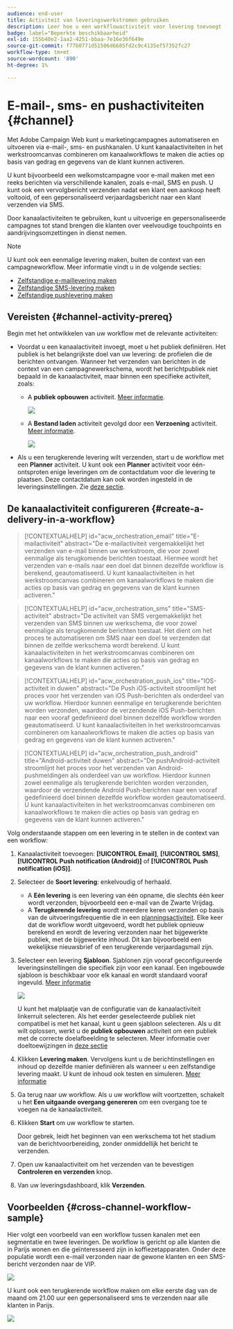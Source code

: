 ```yaml
---
audience: end-user
title: Activiteit van leveringswerkstromen gebruiken
description: Leer hoe u een workflowactiviteit voor levering toevoegt (E-mail, push, SMS)
badge: label="Beperkte beschikbaarheid"
exl-id: 155b40e2-1aa2-4251-bbaa-7e16e36f649e
source-git-commit: f77b0771d51506d6685fd2c9c4135ef57352fc27
workflow-type: tm+mt
source-wordcount: '890'
ht-degree: 1%

---
```


# E-mail-, sms- en pushactiviteiten {#channel}

Met Adobe Campaign Web kunt u marketingcampagnes automatiseren en uitvoeren via e-mail-, sms- en pushkanalen. U kunt kanaalactiviteiten in het werkstroomcanvas combineren om kanaalworkflows te maken die acties op basis van gedrag en gegevens van de klant kunnen activeren.

U kunt bijvoorbeeld een welkomstcampagne voor e-mail maken met een reeks berichten via verschillende kanalen, zoals e-mail, SMS en push. U kunt ook een vervolgbericht verzenden nadat een klant een aankoop heeft voltooid, of een gepersonaliseerd verjaardagsbericht naar een klant verzenden via SMS.

Door kanaalactiviteiten te gebruiken, kunt u uitvoerige en gepersonaliseerde campagnes tot stand brengen die klanten over veelvoudige touchpoints en aandrijvingsomzettingen in dienst nemen.

>[!NOTE]
>
>U kunt ook een eenmalige levering maken, buiten de context van een campagneworkflow. Meer informatie vindt u in de volgende secties:
>* [Zelfstandige e-maillevering maken](../../email/create-email.md)
>* [Zelfstandige SMS-levering maken](../../sms/create-sms.md)
>* [Zelfstandige pushlevering maken](../../push/create-push.md)

## Vereisten {#channel-activity-prereq}

Begin met het ontwikkelen van uw workflow met de relevante activiteiten:

* Voordat u een kanaalactiviteit invoegt, moet u het publiek definiëren. Het publiek is het belangrijkste doel van uw levering: de profielen die de berichten ontvangen. Wanneer het verzenden van berichten in de context van een campagnewerkschema, wordt het berichtpubliek niet bepaald in de kanaalactiviteit, maar binnen een specifieke activiteit, zoals:

   * A **publiek opbouwen** activiteit. [Meer informatie](build-audience.md).

     ![](../../msg/assets/add-delivery-in-wf.png)

   * A **Bestand laden** activiteit gevolgd door een **Verzoening** activiteit. [Meer informatie](load-file.md).

     ![](../assets/workflow-reconciliation-criteria.png)



* Als u een terugkerende levering wilt verzenden, start u de workflow met een **Planner** activiteit. U kunt ook een **Planner** activiteit voor één-ontsproten enige leveringen om de contactdatum voor die levering te plaatsen. Deze contactdatum kan ook worden ingesteld in de leveringsinstellingen. Zie [deze sectie](scheduler.md).


## De kanaalactiviteit configureren {#create-a-delivery-in-a-workflow}

>[!CONTEXTUALHELP]
>id="acw_orchestration_email"
>title="E-mailactiviteit"
>abstract="De e-mailactiviteit vergemakkelijkt het verzenden van e-mail binnen uw werkstroom, die voor zowel eenmalige als terugkomende berichten toestaat. Hiermee wordt het verzenden van e-mails naar een doel dat binnen dezelfde workflow is berekend, geautomatiseerd. U kunt kanaalactiviteiten in het werkstroomcanvas combineren om kanaalworkflows te maken die acties op basis van gedrag en gegevens van de klant kunnen activeren."

>[!CONTEXTUALHELP]
>id="acw_orchestration_sms"
>title="SMS-activiteit"
>abstract="De activiteit van SMS vergemakkelijkt het verzenden van SMS binnen uw werkschema, die voor zowel eenmalige als terugkomende berichten toestaat. Het dient om het proces te automatiseren om SMS naar een doel te verzenden dat binnen de zelfde werkschema wordt berekend. U kunt kanaalactiviteiten in het werkstroomcanvas combineren om kanaalworkflows te maken die acties op basis van gedrag en gegevens van de klant kunnen activeren."

>[!CONTEXTUALHELP]
>id="acw_orchestration_push_ios"
>title="IOS-activiteit in duwen"
>abstract="De Push iOS-activiteit stroomlijnt het proces voor het verzenden van iOS Push-berichten als onderdeel van uw workflow. Hierdoor kunnen eenmalige en terugkerende berichten worden verzonden, waardoor de verzendende iOS Push-berichten naar een vooraf gedefinieerd doel binnen dezelfde workflow worden geautomatiseerd. U kunt kanaalactiviteiten in het werkstroomcanvas combineren om kanaalworkflows te maken die acties op basis van gedrag en gegevens van de klant kunnen activeren."

>[!CONTEXTUALHELP]
>id="acw_orchestration_push_android"
>title="Android-activiteit duwen"
>abstract="De pushAndroid-activiteit stroomlijnt het proces voor het verzenden van Android-pushmeldingen als onderdeel van uw workflow. Hierdoor kunnen zowel eenmalige als terugkerende berichten worden verzonden, waardoor de verzendende Android Push-berichten naar een vooraf gedefinieerd doel binnen dezelfde workflow worden geautomatiseerd. U kunt kanaalactiviteiten in het werkstroomcanvas combineren om kanaalworkflows te maken die acties op basis van gedrag en gegevens van de klant kunnen activeren."

Volg onderstaande stappen om een levering in te stellen in de context van een workflow:

1. Kanaalactiviteit toevoegen: **[!UICONTROL Email]**, **[!UICONTROL SMS]**, **[!UICONTROL Push notification (Android)]** of **[!UICONTROL Push notification (iOS)]**.

1. Selecteer de **Soort levering**: enkelvoudig of herhaald.

   * A **Eén levering** is een levering van één opname, die slechts één keer wordt verzonden, bijvoorbeeld een e-mail van de Zwarte Vrijdag.
   * A **Terugkerende levering** wordt meerdere keren verzonden op basis van de uitvoeringsfrequentie die in een [planningsactiviteit](scheduler.md). Elke keer dat de workflow wordt uitgevoerd, wordt het publiek opnieuw berekend en wordt de levering verzonden naar het bijgewerkte publiek, met de bijgewerkte inhoud. Dit kan bijvoorbeeld een wekelijkse nieuwsbrief of een terugkerende verjaardagsmail zijn.

1. Selecteer een levering **Sjabloon**. Sjablonen zijn vooraf geconfigureerde leveringsinstellingen die specifiek zijn voor een kanaal. Een ingebouwde sjabloon is beschikbaar voor elk kanaal en wordt standaard vooraf ingevuld. [Meer informatie](../../msg/delivery-template.md)

   ![](../assets/delivery-activity-in-wf.png)

   U kunt het malplaatje van de configuratie van de kanaalactiviteit linkerruit selecteren. Als het eerder geselecteerde publiek niet compatibel is met het kanaal, kunt u geen sjabloon selecteren. Als u dit wilt oplossen, werkt u de **publiek opbouwen** activiteit om een publiek met de correcte doelafbeelding te selecteren. Meer informatie over doeltoewijzingen in [deze sectie](../../audience/targeting-dimensions.md)

1. Klikken **Levering maken**. Vervolgens kunt u de berichtinstellingen en inhoud op dezelfde manier definiëren als wanneer u een zelfstandige levering maakt. U kunt de inhoud ook testen en simuleren. [Meer informatie](../../msg/gs-messages.md)

1. Ga terug naar uw workflow. Als u uw workflow wilt voortzetten, schakelt u het **Een uitgaande overgang genereren** om een overgang toe te voegen na de kanaalactiviteit.

1. Klikken **Start** om uw workflow te starten.

   Door gebrek, leidt het beginnen van een werkschema tot het stadium van de berichtvoorbereiding, zonder onmiddellijk het bericht te verzenden.

1. Open uw kanaalactiviteit om het verzenden van te bevestigen **Controleren en verzenden** knop.

1. Van uw leveringsdashboard, klik **Verzenden**.

## Voorbeelden {#cross-channel-workflow-sample}

Hier volgt een voorbeeld van een workflow tussen kanalen met een segmentatie en twee leveringen. De workflow is gericht op alle klanten die in Parijs wonen en die geïnteresseerd zijn in koffiezetapparaten. Onder deze populatie wordt een e-mail verzonden naar de gewone klanten en een SMS-bericht verzonden naar de VIP.

![](../assets/workflow-channel-example.png)

<!--
description, which use case you can perform (common other activities that you can link before of after the activity)

how to add and configure the activity

example of a configured activity within a workflow
The Email delivery activity allows you to configure the sending an email in a workflow. 

-->

U kunt ook een terugkerende workflow maken om elke eerste dag van de maand om 21.00 uur een gepersonaliseerd sms te verzenden naar alle klanten in Parijs.

![](../assets/workflow-channel-example2.png)

<!-- Scheduled emails available?

This can be a single send email and sent just once, or it can be a recurring email.
* Single send emails are standard emails, sent once.
* Recurring emails allow you to send the same email multiple times to different targets over a defined period. You can aggregate the deliveries per period in order to get reports that correspond to your needs.

When linked to a scheduler, you can define recurring emails.
Email recipients are defined upstream of the activity in the same workflow, via an Audience targeting activity.

-->


<!--The message preparation is triggered according to the workflow execution parameters. From the message dashboard, you can select whether to request or not a manual confirmation to send the message (required by default). You can start the workflow manually or place a scheduler activity in the workflow to automate execution.-->
